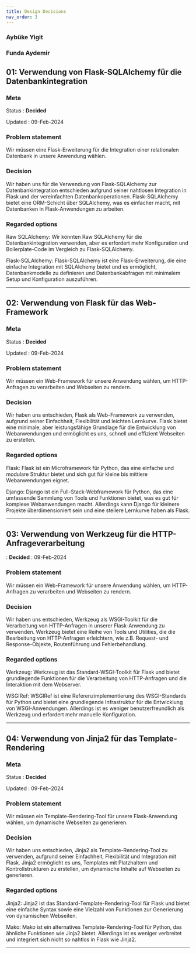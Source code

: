 ```yaml
---
title: Design Decisions
nav_order: 3
---
```

### Aybüke Yigit 
### Funda Aydemir

## 01: Verwendung von Flask-SQLAlchemy für die Datenbankintegration

### Meta

Status
: **Decided** 

Updated
: 09-Feb-2024

### Problem statement

Wir müssen eine Flask-Erweiterung für die Integration einer relationalen Datenbank in unsere Anwendung wählen.

### Decision

Wir haben uns für die Verwendung von Flask-SQLAlchemy zur Datenbankintegration entschieden aufgrund seiner nahtlosen Integration in Flask und der vereinfachten Datenbankoperationen. Flask-SQLAlchemy bietet eine ORM-Schicht über SQLAlchemy, was es einfacher macht, mit Datenbanken in Flask-Anwendungen zu arbeiten.



### Regarded options

Raw SQLAlchemy: Wir könnten Raw SQLAlchemy für die Datenbankintegration verwenden, aber es erfordert mehr Konfiguration und Boilerplate-Code im Vergleich zu Flask-SQLAlchemy.


Flask-SQLAlchemy: Flask-SQLAlchemy ist eine Flask-Erweiterung, die eine einfache Integration mit SQLAlchemy bietet und es ermöglicht, Datenbankmodelle zu definieren und Datenbankabfragen mit minimalem Setup und Konfiguration auszuführen.

---


## 02: Verwendung von Flask für das Web-Framework


### Meta

Status
: **Decided** 

Updated
: 09-Feb-2024


### Problem statement

Wir müssen ein Web-Framework für unsere Anwendung wählen, um HTTP-Anfragen zu verarbeiten und Webseiten zu rendern.


### Decision

Wir haben uns entschieden, Flask als Web-Framework zu verwenden, aufgrund seiner Einfachheit, Flexibilität und leichten Lernkurve. Flask bietet eine minimale, aber leistungsfähige Grundlage für die Entwicklung von Webanwendungen und ermöglicht es uns, schnell und effizient Webseiten zu erstellen.


### Regarded options

Flask: Flask ist ein Microframework für Python, das eine einfache und modulare Struktur bietet und sich gut für kleine bis mittlere Webanwendungen eignet.


Django: Django ist ein Full-Stack-Webframework für Python, das eine umfassende Sammlung von Tools und Funktionen bietet, was es gut für komplexe Webanwendungen macht. Allerdings kann Django für kleinere Projekte überdimensioniert sein und eine steilere Lernkurve haben als Flask.

---


## 03: Verwendung von Werkzeug für die HTTP-Anfrageverarbeitung
: **Decided** 
: 09-Feb-2024

### Problem statement

Wir müssen ein Web-Framework für unsere Anwendung wählen, um HTTP-Anfragen zu verarbeiten und Webseiten zu rendern.

### Decision

Wir haben uns entschieden, Werkzeug als WSGI-Toolkit für die Verarbeitung von HTTP-Anfragen in unserer Flask-Anwendung zu verwenden. Werkzeug bietet eine Reihe von Tools und Utilities, die die Bearbeitung von HTTP-Anfragen erleichtern, wie z.B. Request- und Response-Objekte, Routenführung und Fehlerbehandlung.

### Regarded options

Werkzeug: Werkzeug ist das Standard-WSGI-Toolkit für Flask und bietet grundlegende Funktionen für die Verarbeitung von HTTP-Anfragen und die Interaktion mit dem Webserver.

WSGIRef: WSGIRef ist eine Referenzimplementierung des WSGI-Standards für Python und bietet eine grundlegende Infrastruktur für die Entwicklung von WSGI-Anwendungen. Allerdings ist es weniger benutzerfreundlich als Werkzeug und erfordert mehr manuelle Konfiguration.

---


## 04: Verwendung von Jinja2 für das Template-Rendering

### Meta

Status
: **Decided** 

Updated
: 09-Feb-2024


### Problem statement

Wir müssen ein Template-Rendering-Tool für unsere Flask-Anwendung wählen, um dynamische Webseiten zu generieren.

### Decision

Wir haben uns entschieden, Jinja2 als Template-Rendering-Tool zu verwenden, aufgrund seiner Einfachheit, Flexibilität und Integration mit Flask. Jinja2 ermöglicht es uns, Templates mit Platzhaltern und Kontrollstrukturen zu erstellen, um dynamische Inhalte auf Webseiten zu generieren.

### Regarded options

Jinja2: Jinja2 ist das Standard-Template-Rendering-Tool für Flask und bietet eine einfache Syntax sowie eine Vielzahl von Funktionen zur Generierung von dynamischen Webseiten.


Mako: Mako ist ein alternatives Template-Rendering-Tool für Python, das ähnliche Funktionen wie Jinja2 bietet. Allerdings ist es weniger verbreitet und integriert sich nicht so nahtlos in Flask wie Jinja2.

---



